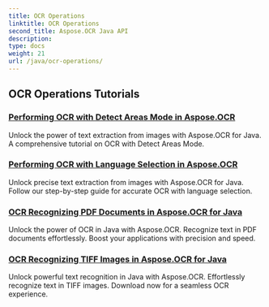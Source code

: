 ```yaml
---
title: OCR Operations
linktitle: OCR Operations
second_title: Aspose.OCR Java API
description: 
type: docs
weight: 21
url: /java/ocr-operations/
---
```


## OCR Operations Tutorials
### [Performing OCR with Detect Areas Mode in Aspose.OCR](./perform-ocr-detect-areas-mode/)
Unlock the power of text extraction from images with Aspose.OCR for Java. A comprehensive tutorial on OCR with Detect Areas Mode.
### [Performing OCR with Language Selection in Aspose.OCR](./perform-ocr-language-selection/)
Unlock precise text extraction from images with Aspose.OCR for Java. Follow our step-by-step guide for accurate OCR with language selection.
### [OCR Recognizing PDF Documents in Aspose.OCR for Java](./recognize-pdf/)
Unlock the power of OCR in Java with Aspose.OCR. Recognize text in PDF documents effortlessly. Boost your applications with precision and speed.
### [OCR Recognizing TIFF Images in Aspose.OCR for Java](./recognize-tiff/)
Unlock powerful text recognition in Java with Aspose.OCR. Effortlessly recognize text in TIFF images. Download now for a seamless OCR experience.